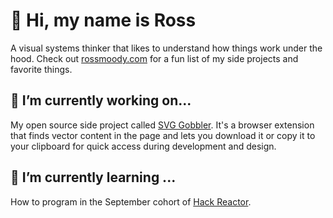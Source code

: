 # 👋 Hi, my name is Ross

A visual systems thinker that likes to understand how things work under the hood. Check out [rossmoody.com](https://rossmoody.com/) for a fun list of my side projects and favorite things.

## 🔭 I’m currently working on...

My open source side project called [SVG Gobbler](https://github.com/rossmoody/svg-gobbler). It's a browser extension that finds vector content in the page and lets you download it or copy it to your clipboard for quick access during development and design.

## 🌱 I’m currently learning ...

How to program in the September cohort of [Hack Reactor](https://www.hackreactor.com/). 
